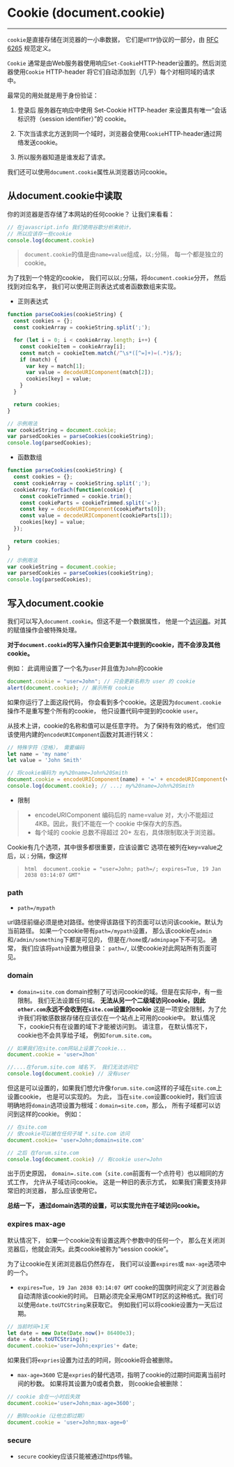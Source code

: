 # Cookie (document.cookie)

---
`cookie`是直接存储在浏览器的一小串数据， 它们是`HTTP`协议的一部分，由 [RFC 6265][1] 规范定义。

`Cookie` 通常是由Web服务器使用响应`Set-Cookie`HTTP-header设置的。然后浏览器使用`Cookie` HTTP-header 将它们自动添加到（几乎）每个对相同域的请求中。

最常见的用处就是用于身份验证：

1. 登录后 服务器在响应中使用 Set-Cookie HTTP-header 来设置具有唯一“会话标识符（session identifier）”的 cookie。

2. 下次当请求北方送到同一个域时，浏览器会使用`Cookie`HTTP-header通过网络发送cookie。

3. 所以服务器知道是谁发起了请求。

我们还可以使用`document.cookie`属性从浏览器访问cookie。

## 从document.cookie中读取

你的浏览器是否存储了本网站的任何cookie？ 让我们来看看：

```javascript
// 在javascript.info 我们使用谷歌分析来统计，
// 所以应该存一些cookie
console.log(document.cookie)
```

> `document.cookie`的值是由`name=value`组成，以`;`分隔， 每一个都是独立的cookie。

为了找到一个特定的cookie， 我们可以以`;`分隔，将`document.cookie`分开， 然后找到对应名字， 我们可以使用正则表达式或者函数数组来实现。

- 正则表达式

```javascript
function parseCookies(cookieString) {
  const cookies = {};
  const cookieArray = cookieString.split(';');

  for (let i = 0; i < cookieArray.length; i++) {
    const cookieItem = cookieArray[i];
    const match = cookieItem.match(/^\s*([^=]+)=(.*)$/);
    if (match) {
      var key = match[1];
      var value = decodeURIComponent(match[2]);
      cookies[key] = value;
    }
  }

  return cookies;
}

// 示例用法
var cookieString = document.cookie;
var parsedCookies = parseCookies(cookieString);
console.log(parsedCookies);

```

- 函数数组

```javascript
function parseCookies(cookieString) {
  const cookies = {};
  const cookieArray = cookieString.split(';');
  cookieArray.forEach(function(cookie) {
    const cookieTrimmed = cookie.trim();
    const cookieParts = cookieTrimmed.split('=');
    const key = decodeURIComponent(cookieParts[0]);
    const value = decodeURIComponent(cookieParts[1]);
    cookies[key] = value;
  });

  return cookies;
}

// 示例用法
var cookieString = document.cookie;
var parsedCookies = parseCookies(cookieString);
console.log(parsedCookies);
```

## 写入document.cookie

我们可以写入`document.cookie`。但这不是一个数据属性， 他是一个[访问器][2]。对其的赋值操作会被特殊处理。

**对于`document.cookie`的写入操作只会更新其中提到的cookie，而不会涉及其他cookie。**

例如： 此调用设置了一个名为`user`并且值为`John`的cookie

```javascript
document.cookie = "user=John"; // 只会更新名称为 user 的 cookie
alert(document.cookie); // 展示所有 cookie
```

如果你运行了上面这段代码， 你会看到多个cookie。这是因为`document.cookie`操作不是重写整个所有的cookie， 他只设置代码中提到的cookie `user`。

从技术上讲，cookie的名称和值可以是任意字符。 为了保持有效的格式， 他们应该使用内建的`encodeURIComponent`函数对其进行转义：

```javascript
// 特殊字符（空格）， 需要编码
let name = 'my name'
let value = 'John Smith'

// 将cookie编码为 my%20name=John%20Smith
document.cookie = encodeURIComponent(name) + '=' + encodeURIComponent(value);
console.log(document.cookie); // ...; my%20name=John%20Smith
```

- 限制

> - encodeURIComponent 编码后的 name=value 对，大小不能超过 4KB。因此，我们不能在一个 cookie 中保存大的东西。
> - 每个域的 cookie 总数不得超过 20+ 左右，具体限制取决于浏览器。

Cookie有几个选项，其中很多都很重要，应该设置它
选项在被列在key=value之后，以`；`分隔，像这样

> ```html  document.cookie = "user=John; path=/; expires=Tue, 19 Jan 2038 03:14:07 GMT"```

### path

- `path=/mypath`

url路径前缀必须是绝对路径。他使得该路径下的页面可以访问该cookie。默认为当前路径。
如果一个cookie带有`path=/mypath`设置， 那么该cookie在`admin`和`/admin/something`下都是可见的， 但是在`/home`或`/adminpage`下不可见。
通常， 我们应该将`path`设置为根目录： `path=/`, 以使cookie对此网站所有页面可见。

### domain

- `domain=site.com`
domain控制了可访问cookie的域。但是在实际中，有一些限制。 我们无法设置任何域。
**无法从另一个二级域访问cookie，因此`other.com`永远不会收到在`site.com`设置的cookie**
这是一项安全限制，为了允许我们将敏感数据存储在应该仅在一个站点上可用的cookie中。
默认情况下，cookie只有在设置的域下才能被访问到。
请注意， 在默认情况下，cookie也不会共享给子域， 例如`forum.site.com`。

```javascript
// 如果我们在site.com网站上设置了cookie...
document.cookie = 'user=Jhon'

//....在forum.site.com 域名下， 我们无法访问它
console.log(document.cookie) // 没有user
```

但这是可以设置的，如果我们想允许像`forum.site.com`这样的子域在`site.com`上设置cookie， 也是可以实现的。
为此， 当在`site.com`设置cookie时，我们应该明确地将`domain`选项设置为根域：`domain=site.com`，那么， 所有子域都可以访问到这样的cookie。
例如：

```javascript
// 在site.com
// 使cookie可以被在任何子域 *.site.com 访问
document.cookie= 'user=John;domain=site.com'

// 之后 在forum.site.com 
console.log(document.cookie) // 有cookie user=John
```

出于历史原因， `domain=.site.com`（`site.com`前面有一个点符号）也以相同的方式工作， 允许从子域访问cookie。 这是一种旧的表示方式， 如果我们需要支持非常旧的浏览器， 那么应该使用它。

**总结一下， 通过domain选项的设置，可以实现允许在子域访问cookie。**

### expires  max-age

默认情况下， 如果一个cookie没有设置这两个参数中的任何一个， 那么在关闭浏览器后，他就会消失。此类cookie被称为“session cookie”。

为了让cookie在关闭浏览器后仍然存在， 我们可以设置`expires`或 `max-age`选项中的一个。

- `expires=Tue, 19 Jan 2038 03:14:07 GMT`
cooke的国旗时间定义了浏览器会自动清除该cookie的时间。
日期必须完全采用GMT时区的这种格式。我们可以使用`date.toUTCString`来获取它。 例如我们可以将cookie设置为一天后过期。

```javascript
// 当前时间+1天
let date = new Date(Date.now()+ 86400e3);
date = date.toUTCString();
document.cookie='user=John;expries'+ date;
```

如果我们将`expries`设置为过去的时间，则cookie将会被删除。

- `max-age=3600`
它是`expries`的替代选项，指明了cookie的过期时间距离当前时间的秒数。
如果将其设置为0或者负数， 则cookie会被删除：

```javascript
// cookie 会在一小时后失效
document.cookie='user=John;max-age=3600';

// 删除cookie（让他立即过期）
document.cookie = 'user=John;max-age=0'
```

### secure

- `secure`
cookiey应该只能被通过https传输。

[1]: https://datatracker.ietf.org/doc/html/rfc6265
[2]:https://zh.javascript.info/property-accessors
